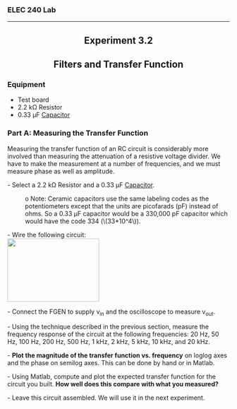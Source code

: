 
<h3>ELEC 240 Lab<hr></h3>


<center>
<h2>
Experiment 3.2
</h2>
<h2>
Filters and Transfer Function
</h2>
</center>
<h3>

<h3>
    Equipment
</h3>
<ul>
<li>Test board
<li>2.2 k&#8486; Resistor
<li>0.33 &#181;F <a href=/misc_images/#ceramic-caps2>Capacitor</a>
</ul>
<h3>
    Part A: Measuring the Transfer Function
</h3>
<p>
    Measuring the transfer function of an RC circuit is considerably more involved than measuring the attenuation of a resistive voltage divider. We have to
    make the measurement at a number of frequencies, and we must measure phase as well as amplitude.
</p>
<p>
- Select a 2.2 k&#8486; Resistor and a 0.33 &#181;F    <a href=/misc_images/#ceramic-caps2>Capacitor</a>.
</p>
<DT>
<DD><p>
    o Note: Ceramic capacitors use the same labeling codes as the potentiometers except that the units are picofarads (pF) instead of ohms. So a 0.33
    &#181;F capacitor would be a 330,000 pF capacitor which would have the code 334 (\(33*10^4\)).
</p></DD>
<p>
    - Wire the following circuit:
    <br/>
    <img border="0" width="208" height="143" src="../figs/img171.png"/>
</p>
<p>
    - Connect the FGEN to supply v<sub>in</sub> and the oscilloscope to measure v<sub>out</sub>.
</p>
<p>
    - Using the technique described in the previous section, measure the frequency response of the circuit at the following frequencies: 20 Hz, 50 Hz, 100 Hz,
    200 Hz, 500 Hz, 1 kHz, 2 kHz, 5 kHz, 10 kHz, and 20 kHz.
</p>
<p>
    - <strong>Plot the magnitude of the transfer function vs. frequency</strong> on loglog axes and the phase on semilog axes. This can be done by hand or in
    Matlab.
</p>
<p>
- Using Matlab, compute and plot the expected transfer function for the circuit you built.    <strong>How well does this compare with what you measured? </strong>
</p>
<p>
    - Leave this circuit assembled. We will use it in the next experiment.
</p>
<p>
    <strong> </strong>
</p>

</DT>
